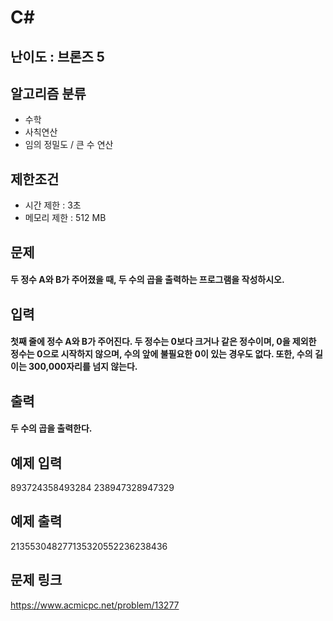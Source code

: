 # C#

## 난이도 : 브론즈 5

## 알고리즘 분류
  - 수학
  - 사칙연산
  - 임의 정밀도 / 큰 수 연산

## 제한조건
  - 시간 제한 : 3초
  - 메모리 제한 : 512 MB

## 문제
#### 두 정수 A와 B가 주어졌을 때, 두 수의 곱을 출력하는 프로그램을 작성하시오.

## 입력
#### 첫째 줄에 정수 A와 B가 주어진다. 두 정수는 0보다 크거나 같은 정수이며, 0을 제외한 정수는 0으로 시작하지 않으며, 수의 앞에 불필요한 0이 있는 경우도 없다. 또한, 수의 길이는 300,000자리를 넘지 않는다.

## 출력
#### 두 수의 곱을 출력한다.

## 예제 입력
893724358493284 238947328947329<br/>

## 예제 출력
213553048277135320552236238436<br/>

## 문제 링크
https://www.acmicpc.net/problem/13277